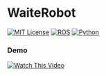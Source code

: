 # WaiteRobot

[![MIT License](https://img.shields.io/badge/License-MIT-red.svg)](https://opensource.org/licenses/MIT)
[![ROS](https://img.shields.io/badge/ROS-melodic-blue)](http://wiki.ros.org/melodic)
[![Python](https://img.shields.io/badge/Python-2.7-red.svg)](https://docs.python.org/release/2.7/)

### Demo

[![Watch This Video](https://img.youtube.com/vi/cB6j4r4nGUk/0.jpg)](https://youtu.be/cB6j4r4nGUk)

